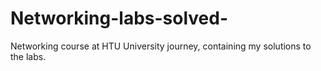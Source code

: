 # Networking-labs-solved-
Networking course at HTU University journey, containing my solutions to the labs.
